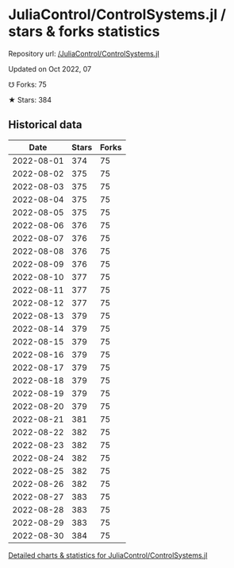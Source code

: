 # JuliaControl/ControlSystems.jl / stars & forks statistics

Repository url: [/JuliaControl/ControlSystems.jl](https://github.com/JuliaControl/ControlSystems.jl)

Updated on Oct 2022, 07

☋ Forks: 75

★ Stars: 384

## Historical data
| Date | Stars | Forks |
|------|-------|-------|
| 2022-08-01 | 374 | 75 | 
| 2022-08-02 | 375 | 75 | 
| 2022-08-03 | 375 | 75 | 
| 2022-08-04 | 375 | 75 | 
| 2022-08-05 | 375 | 75 | 
| 2022-08-06 | 376 | 75 | 
| 2022-08-07 | 376 | 75 | 
| 2022-08-08 | 376 | 75 | 
| 2022-08-09 | 376 | 75 | 
| 2022-08-10 | 377 | 75 | 
| 2022-08-11 | 377 | 75 | 
| 2022-08-12 | 377 | 75 | 
| 2022-08-13 | 379 | 75 | 
| 2022-08-14 | 379 | 75 | 
| 2022-08-15 | 379 | 75 | 
| 2022-08-16 | 379 | 75 | 
| 2022-08-17 | 379 | 75 | 
| 2022-08-18 | 379 | 75 | 
| 2022-08-19 | 379 | 75 | 
| 2022-08-20 | 379 | 75 | 
| 2022-08-21 | 381 | 75 | 
| 2022-08-22 | 382 | 75 | 
| 2022-08-23 | 382 | 75 | 
| 2022-08-24 | 382 | 75 | 
| 2022-08-25 | 382 | 75 | 
| 2022-08-26 | 382 | 75 | 
| 2022-08-27 | 383 | 75 | 
| 2022-08-28 | 383 | 75 | 
| 2022-08-29 | 383 | 75 | 
| 2022-08-30 | 384 | 75 | 


[Detailed charts & statistics for JuliaControl/ControlSystems.jl](https://reviewgithub.com/rep/JuliaControl/ControlSystems.jl)
